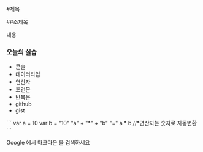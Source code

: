 #제목

##소제목

내용

### 오늘의 실습

- 콘솔
- 데이터타입
- 연산자
- 조건문
- 반복문
- github
- gist

´´´
var a = 10
var b = "10"
"a" + "*" + "b" "=" a * b
//*연산자는 숫자로 자동변환
´´´

Google 에서 마크다운 을 검색하세요